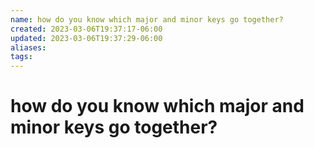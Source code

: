```yaml
---
name: how do you know which major and minor keys go together?
created: 2023-03-06T19:37:17-06:00
updated: 2023-03-06T19:37:29-06:00
aliases: 
tags: 
---
```

# how do you know which major and minor keys go together?
